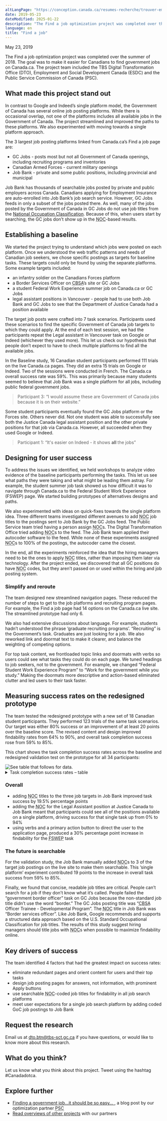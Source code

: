```yaml
---
altLangPage: "https://conception.canada.ca/resumes-recherche/trouver-emploi-resume-recherche.html"
date: 2019-05-23
dateModified: 2025-01-22
description: "The Find a job optimization project was completed over the summer of 2018. The goal was to make it easier for Canadians to find government jobs on Canada.ca."
language: en
title: "Find a job"
---
```

<p class="post-meta">May 23, 2019</p>
<p>The Find a job optimization project was completed over the summer of 2018. The goal was to make it easier for Canadians to find government jobs on Canada.ca. The project team included the TBS Digital Transformation Office (DTO), Employment and Social Development Canada (ESDC) and the Public Service Commission of Canada (PSC).</p>
<h2>What made this project stand out</h2>
<p>In contrast to Google and Indeed’s single platform model, the Government of Canada has several online job posting platforms. While there is occasional overlap, not one of the platforms includes all available jobs in the Government of Canada. The project streamlined and improved the paths to these platforms. We also experimented with moving towards a single platform approach.</p>
<p>The 3 largest job posting platforms linked from Canada.ca’s Find a job page are:</p>
<ul>
  <li>GC Jobs - posts most but not all Government of Canada openings, including recruiting programs and inventories</li>
  <li>Canadian Armed Forces - current military openings</li>
  <li>Job Bank - private and some public positions, including provincial and municipal </li>
</ul>
<p>Job Bank has thousands of searchable jobs posted by private and public employers across Canada. Canadians applying for Employment Insurance are auto-enrolled into Job Bank’s job search service. However, GC Jobs feeds in only a subset of the jobs posted there. As well, many of the jobs posted by the Government of Canada in GC Jobs do not use job titles from the <a href="http://NOC.esdc.gc.ca/English/NOC/SearchIndex.aspx?ver=118val65">National Occupation Classification</a>. Because of this, when users start by searching, the GC jobs don’t show up in the <abbr title="National Occupation Classification">NOC</abbr>-based results.</p>
<h2>Establishing a baseline</h2>
<p>We started the project trying to understand which jobs were posted on each platform. Once we understood the web traffic patterns and needs of Canadian job seekers, we chose specific postings as targets for baseline tasks. These targets could only be found by using the separate platforms. Some example targets included:</p>
<ul>
  <li>an infantry soldier on the Canadians Forces platform </li>
  <li>a Border Services Officer on <abbr title="Canada Border Services Agency">CBSA</abbr>’s site or GC Jobs</li>
  <li>a student Federal Work Experience summer job on Canada.ca or GC Jobs</li>
  <li>legal assistant positions in Vancouver - people had to use both Job Bank and GC Jobs to see that the Department of Justice Canada had a position available </li>
</ul>
<p>The target job posts were crafted into 7 task scenarios.  Participants used these scenarios to find the specific Government of Canada job targets to which they could apply.  At the end of each test session, we had the participants repeat the Legal assistant in Vancouver task on Google or Indeed (whichever they used more). This let us check our hypothesis that people don’t expect to have to check multiple platforms to find all the available jobs.</p>
<p>In the Baseline study, 16 Canadian student participants performed 111 trials on the live Canada.ca pages. They did an extra 15 trials on Google or Indeed. Two of the sessions were conducted in French. The Canada.ca overall success rate was 59%. This was primarily because many students seemed to believe that Job Bank was a single platform for all jobs, including public federal government jobs. </p>
<blockquote>Participant 3: “I would assume these are Government of Canada jobs because it is on their website.”</blockquote>
<p>Some student participants eventually found the GC Jobs platform or the Forces site. Others never did. Not one student was able to successfully see both the Justice Canada legal assistant position and the other private positions for that job via Canada.ca. However, all succeeded when they used Google or Indeed.</p>
<blockquote>Participant 1: “It's easier on Indeed - it shows <b>all</b> the jobs”</blockquote>
<h2>Designing for user success</h2>
<p>To address the issues we identified, we held workshops to analyze video evidence of the baseline participants performing the tasks. This let us see what paths they were taking and what might be leading them astray.  For example, the student summer job task showed us how difficult it was to navigate through Canada.ca to the Federal Student Work Experience (FSWEP) page. We started building prototypes of alternatives designs and paths. </p>
<p>We also experimented with ideas on quick-fixes towards the single platform idea. Three different teams investigated different avenues to add <abbr title="National Occupation Classification">NOC</abbr> job titles to the postings sent to Job Bank by the GC Jobs feed. The Public Service team tried having a person assign <abbr title="National Occupation Classification">NOC</abbr>s. The Digital Transformation Office tried adding <abbr title="National Occupation Classification">NOC</abbr>s to the feed. The Job Bank team applied their autocoder software to the feed. While none of these experiments assigned <abbr title="National Occupation Classification">NOC</abbr>s to 100% of the postings, the autocoder came the closest. </p>
<p>In the end, all the experiments reinforced the idea that the hiring managers need to be the ones to apply <abbr title="National Occupation Classification">NOC</abbr> titles, rather than imposing them later via technology. After the project ended, we discovered that all GC positions do have <abbr title="National Occupation Classification">NOC</abbr> codes, but they aren’t passed on or used within the hiring and job posting system. </p>
<h3>Simplify and reroute</h3>
<p>The team designed new streamlined navigation pages. These reduced the number of steps to get to the job platforms and recruiting program pages. For example, the Find a job page had 14 options on the Canada.ca live site. The streamlined prototype had only 6.</p>
<p>We also had extensive discussions about language. For example, students hadn’t understood the phrase ‘graduate recruiting programs’. “Recruiting” is the Government’s task. Graduates are just looking for a job.  We also reworked link and doormat text to make it clearer, and balance the weighting of competing options.</p>
<p>For top task content, we frontloaded topic links and doormats with verbs so users could see what tasks they could do on each page. We tuned headings to job seekers, not to the government. For example, we changed “Federal Student Work Experience Program” to “Work for the government while you study.” Making the doormats more descriptive and action-based eliminated clutter and led users to their task faster.</p>
<h2>Measuring success rates on the redesigned prototype</h2>
<p>The team tested the redesigned prototype with a new set of 18 Canadian student participants. They performed 123 trials of the same task scenarios. Our target was either 80% success or an improvement of at least 20 points over the baseline score. The revised content and design improved findability rates from 64% to 90%, and overall task completion success rose from 59% to 85%.</p>
<p>This chart shows the task completion success rates across the baseline and redesigned validation test on the prototype for all 34 participants: </p>
<img class="img-responsive hidden-sm hidden-xs" alt="See table that follows for data." src="/research-summaries/images/jobs-task-success-chart.png"/>
<div class="row col-md-9">
  <details>
	<summary> Task completion success rates – table </summary>
	<p>Baseline measurement at start of project, validation on prototype redesigned by project team.</p>
	<div class="table-bravo">
  	<table class="table table-bordered">
    	<thead>
      	<tr>
        	<th scope="col">Task</th>
        	<th scope="col">Baseline</th>
        	<th scope="col">Validation</th>
      	</tr>
    	</thead>
    	<tbody>
      	<tr>
            <td>1. Office admin - GC Jobs</td>
            <td  >63%</td>
            <td>61%</td>
      	</tr>
      	<tr>
            <td>2. Vet in New Brunswick - GC Jobs</td>
            <td>69%</td>
            <td>100%</td>
      	</tr>
      	<tr>
            <td>3. Forces Soldier - NatSecurity</td>
            <td  >69%</td>
            <td>89%</td>
      	</tr>
      	<tr>
            <td>4. Border Officer - NatSecurity</td>
            <td  >69%</td>
            <td>78%</td>
      	</tr>
      	<tr>
            <td>5. Student - <abbr title="Federal Student Work Experience">FSWEP</abbr></td>
            <td  >56%</td>
            <td>94%</td>
      	</tr>
      	<tr>
            <td>6. Legal Assistant - Job Bank </td>
            <td  >0%</td>
            <td>94%</td>
      	</tr>
      	<tr>
            <td>7. Civilian Carpenter - GC Jobs </td>
            <td  >80%</td>
            <td>76%</td>
      	</tr>
    	</tbody>
  	</table>
	</div>
  </details>
</div>
<h3>Overall</h3>
<ul>
  <li>adding <abbr title="National Occupation Classification">NOC</abbr> titles to the three job targets in Job Bank improved task success by 19.5% percentage points</li>
  <li>adding the <abbr title="National Occupation Classification">NOC</abbr> for the Legal Assistant position at Justice Canada to Job Bank meant that participants could see all of the positions available on a single platform, driving success for that single task up from 0% to 94%</li>
  <li>using verbs and a primary action button to direct the user to the application page, produced a 30% percentage point increase in findability for the <abbr title="Federal Student Work Experience">FSWEP</abbr> task</li>
</ul>
<h3>The future is searchable</h3>
<p>For the validation study, the Job Bank manually added <abbr title="National Occupation Classification">NOC</abbr>s to 3 of the target job postings on the live site to make them searchable. This ‘single platform’ experiment contributed 19 points to the increase in overall task success from 59% to 85%.</p>
<p>Finally, we found that concise, readable job titles are critical. People can’t search for a job if they don’t know what it’s called.  People failed the “government border officer” task on GC Jobs because the non-standard job title didn’t use the word “border.” The GC Jobs posting title was “<abbr title="Canada Border Services Agency">CBSA</abbr> Officer Trainee - Developmental Program”. The <abbr title="National Occupation Classification">NOC</abbr> title in Job Bank was “Border services officer”.   Like Job Bank, Google recommends and supports a structured data approach based on the U.S. Standard Occupational Classification for job titles. The results of this study suggest hiring managers should title jobs with <abbr title="National Occupation Classification">NOC</abbr>s when possible to maximize findability online. </p>
<h2>Key drivers of success</h2>
<p>The team identified 4 factors that had the greatest impact on success rates:</p>
<ul>
  <li>eliminate redundant pages and orient content for users and their top tasks</li>
  <li>design job posting pages for answers, not information, with prominent Apply buttons</li>
  <li>use searchable <abbr title="National Occupation Classification">NOC</abbr>-coded job titles for findability in all job search platforms</li>
  <li>meet user expectations for a single job search platform by adding coded GoC job postings to Job Bank</li>
</ul>
<h2>Request the research </h2>
<p>Email us at <a href="mailto:dto.btn@tbs-sct.gc.ca">dto.btn@tbs-sct.gc.ca</a> if you have questions, or would like to know more about this research.</p>
<h2>What do you think?</h2>
<p>Let us know what you think about this project. Tweet using the hashtag #Canadadotca.</p>
<h2>Explore further </h2>
<ul>
  <li><a href="https://blog.canada.ca/2019/05/23/find-job.html">Finding a government job…it should be so easy… </a>, a blog post by our optimization partner <abbr title="Public Service Commission">PSC</abbr></li>
  <li><a href="https://blog.canada.ca/pages/project-overview.html">Read overviews of other projects</a> with our partners</li>
</ul>
